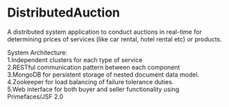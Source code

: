 DistributedAuction
==================

A distributed system application to conduct auctions in real-time for determining prices of services (like car rental, hotel rental etc) or products.

System Architecture: <br/>
    1.Independent clusters for each type of service<br/>
    2.RESTful communication pattern between each component<br/>
    3.MongoDB for persistent storage of nested document data model.<br/>
    4.Zookeeper for load balancing of failure tolerance duties.<br/>
    5.Web interface for both buyer and seller functionality using Primefaces/JSF 2.0
